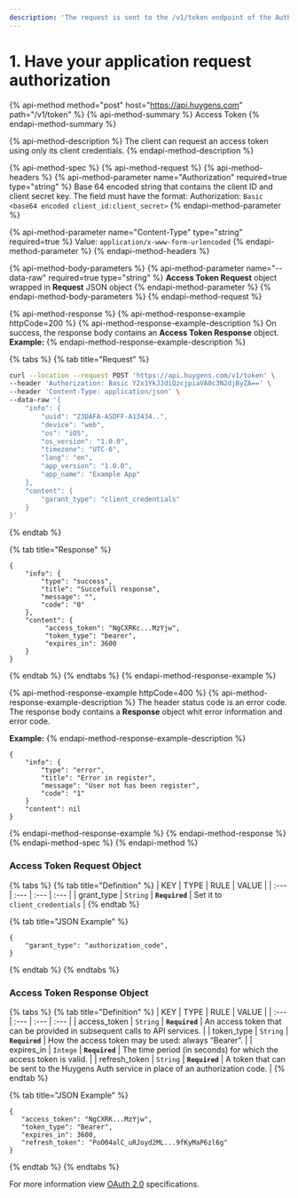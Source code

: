 ```yaml
---
description: 'The request is sent to the /v1/token endpoint of the Auth service:'
---
```


# 1. Have your application request authorization

{% api-method method="post" host="https://api.huygens.com" path="/v1/token" %}
{% api-method-summary %}
Access Token
{% endapi-method-summary %}

{% api-method-description %}
The client can request an access token using only its client credentials.
{% endapi-method-description %}

{% api-method-spec %}
{% api-method-request %}
{% api-method-headers %}
{% api-method-parameter name="Authorization" required=true type="string" %}
Base 64 encoded string that contains the client ID and client secret key. The field must have the format: Authorization: `Basic <base64 encoded client_id:client_secret>`
{% endapi-method-parameter %}

{% api-method-parameter name="Content-Type" type="string" required=true %}
Value: `application/x-www-form-urlencoded`
{% endapi-method-parameter %}
{% endapi-method-headers %}

{% api-method-body-parameters %}
{% api-method-parameter name="--data-raw" required=true type="string" %}
**Access Token Request** object wrapped in **Request** JSON object
{% endapi-method-parameter %}
{% endapi-method-body-parameters %}
{% endapi-method-request %}

{% api-method-response %}
{% api-method-response-example httpCode=200 %}
{% api-method-response-example-description %}
On success, the response body contains an **Access Token Response** object.  
**Example:**
{% endapi-method-response-example-description %}

{% tabs %}
{% tab title="Request" %}
```bash
curl --location --request POST 'https://api.huygens.com/v1/token' \
--header 'Authorization: Basic Y2x1YkJJdiQzcjpiaVA0c3N2djByZA==' \
--header 'Content-Type: application/json' \
--data-raw '{
    "info": {
        "uuid": "23DAFA-ASDFF-A13434..",
        "device": "web",
        "os": "iOS",
        "os_version": "1.0.0",
        "timezone": "UTC-6",
        "lang": "en",
        "app_version": "1.0.0",
        "app_name": "Example App"
    },
    "content": {
        "garant_type": "client_credentials"
    }
}'
```
{% endtab %}

{% tab title="Response" %}
```
{
    "info": {
        "type": "success",
        "title": "Succefull response",
        "message": "",
        "code": "0"
    },
    "content": {
         "access_token": "NgCXRKc...MzYjw",
         "token_type": "bearer",
         "expires_in": 3600
    }
}
```
{% endtab %}
{% endtabs %}
{% endapi-method-response-example %}

{% api-method-response-example httpCode=400 %}
{% api-method-response-example-description %}
The header status code is an error code.  
The response body contains a **Response** object whit error information and error code.  
  
**Example:**
{% endapi-method-response-example-description %}

```
{
    "info": {
        "type": "error",
        "title": "Error in register",
        "message": "User not has been register",
        "code": "1"
    }
    "content": nil
}
```
{% endapi-method-response-example %}
{% endapi-method-response %}
{% endapi-method-spec %}
{% endapi-method %}

### Access Token Request Object

{% tabs %}
{% tab title="Definition" %}
| KEY | TYPE | RULE | VALUE |
| :--- | :--- | :--- | :--- |
| grant\_type | `String` | **`Required`** | Set it to `client_credentials` |
{% endtab %}

{% tab title="JSON Example" %}
```text
{
    "garant_type": "authorization_code",
}
```
{% endtab %}
{% endtabs %}

### Access Token Response Object

{% tabs %}
{% tab title="Definition" %}
| KEY | TYPE | RULE | VALUE |
| :--- | :--- | :--- | :--- |
| access\_token | `String` | **`Required`** | An access token that can be provided in subsequent calls to API services. |
| token\_type | `String` | **`Required`** | How the access token may be used: always “Bearer”. |
| expires\_in | `Intege` | **`Required`** | The time period \(in seconds\) for which the access token is valid. |
| refresh\_token | `String` | **`Required`** | A token that can be sent to the Huygens Auth service in place of an authorization code. |
{% endtab %}

{% tab title="JSON Example" %}
```text
{
   "access_token": "NgCXRK...MzYjw",
   "token_type": "Bearer",
   "expires_in": 3600,
   "refresh_token": "PoO04alC_uRJoyd2ML...9fKyMaP6zl6g"
}
```
{% endtab %}
{% endtabs %}

For more information view [OAuth 2.0](https://tools.ietf.org/html/rfc6749) specifications.

